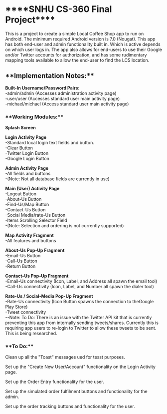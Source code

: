 <H1>****SNHU CS-360 Final Project****</H1>

This is a project to create a simple Local Coffee Shop app to run on Android.  The minimum
required Android version is 7.0 (Nougat).  This app has both end-user and admin functionality
built in.  Which is active depends on which user logs in.  The app also allows for end-users
to use their Google and/or Twitter accounts for authorization, and has some rudimentary mapping
tools available to allow the end-user to find the LCS location.



<H2>**Implementation Notes:**</H2>


**Built-In Username/Password Pairs:**<BR>
 -admin/admin     (Accesses administration activity page)<BR>
 -user/user       (Accesses standard user main activity page)<BR>
 -michael/michael (Access standard user main activity page)<BR>



<H3>**Working Modules:**</H3>

**Splash Screen**

**Login Activity Page**<BR>
 -Standard local login text fields and button.<BR>
 -Clear Button<BR>
 -Twitter Login Button<BR>
 -Google Login Button

**Admin Activity Page**<BR>
 -All fields and buttons<BR>
 -(Note: Not all database fields are currently in use)

**Main (User) Activity Page**<BR>
 -Logout Button<BR>
 -About-Us Button<BR>
 -Find-Us/Map Button<BR>
 -Contact-Us Button<BR>
 -Social Media/rate-Us Button<BR>
 -Items Scrolling Selector Field<BR>
 -(Note: Selection and ordering is not currently supported)

**Map Activity Fragment**<BR>
 -All features and buttons

**About-Us Pop-Up Fragment**<BR>
 -Email-Us Button<BR>
 -Call-Us Button<BR>
 -Return Button

**Contact-Us Pop-Up Fragment**<BR>
 -Email-Us connectivity (Icon, Label, and Address all spawn the email tool)<BR>
 -Call-Us connectivity (Icon, Label, and Number all spawn the dialer tool)

**Rate-Us / Social-Media Pop-Up Fragment**<BR>
 -Rate-Us connectivity (Icon Button spawns the connection to theGoogle Play Store)<BR>
 -Tweet connectivity<BR>
 --Note: To Do: There is an issue with the Twitter API kit that is currently preventing this app
 from internally sending tweets/shares.  Currently this is requiring app users to re-login to
 Twitter to allow these tweets to be sent.  This is being researched.



<H3>**To Do:**</H3>

Clean up all the "Toast" messages ued for tesst purposes.

Set up the "Create New User/Account" functionality on the Login Activity page.

Set up the Order Entry functionality for the user.

Set up the simulated order fulfilment buttons and functionality for the admin.

Set up the order tracking buttons and functionality for the user.




